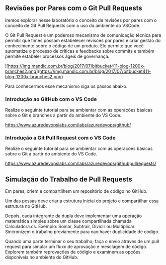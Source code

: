 ## Revisões por Pares com o Git Pull Requests

Iremos explorar nesse laboratório o conceito de revisões por pares com o conceito de Git Pull Requests com o uso do ambiente do VSCode.

O Git Pull Request é um poderoso mecanismo de comunicação técnica para permitir que times possam estabelecer revisões por pares e criar gestão do conhecimento sobre o código de um produto. Ele permite que você automatize o processo de críticas e feedbacks sobre commits e também permite estabeler processos ágeis de governança.

![https://img.mandic.com.br/blog/2017/07/bitbucket411-blog-1200x-branches2.png](https://img.mandic.com.br/blog/2017/07/bitbucket411-blog-1200x-branches2.png)

Para conhecermos esse mecanismo siga os passos abaixo.

### Introdução ao GitHub com o VS Code

Realize o seguinte tutorial para se ambientar com as operações básicas sobre o Git e branches a partir do ambiente do VS Code.

https://www.azuredevopslabs.com/labs/azuredevops/github/

### Introdução a Git Pull Request com o VS Code

Realize o seguinte tutorial para se ambientar com as operações básicas sobre o Git a partir do ambiente do VS Code.

https://www.azuredevopslabs.com/labs/azuredevops/githubpullrequests/

## Simulação do Trabalho de Pull Requests

Em pares, criem e compartilhem um repositório de código no GitHub.

Um das pessas deve criar a estrutura inicial do projeto e compartilhar essa estrutura no GitHub.

Depois, cada integrante da dupla deve implementar uma operação matemática simples sobre um classe compartilhada chamada Calculadora.cs. Exemplo: Somar, Subtrair, Dividir ou Multiplicar. Sincronizem o trabalho previamente para nao haver duplicidade de código. 

Quando uma parte terminar o seu trabalho, faça o envio através de um pull request para simular um fluxo de aprovação e mesclagem de código. Explorem também reprovações de códigio e examinem as opções disponíveis no ambiente do GitHub.




